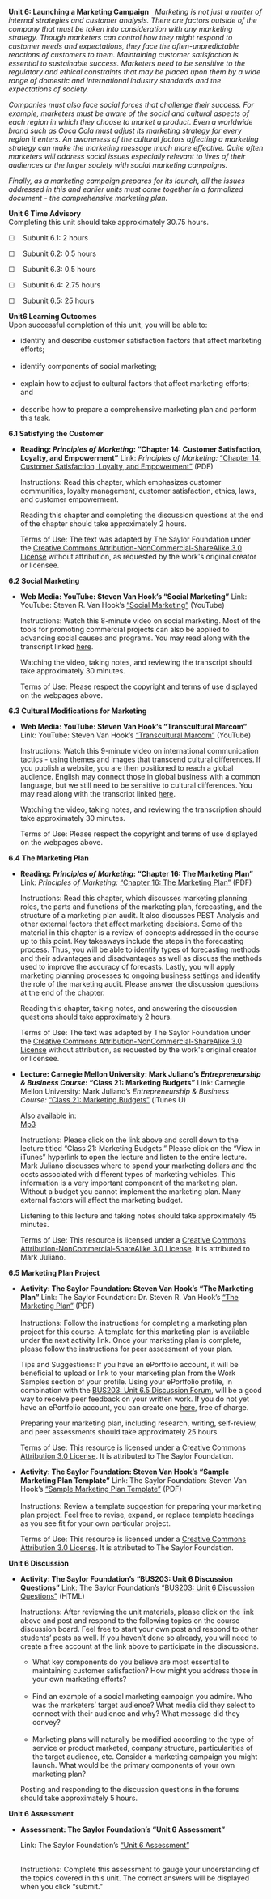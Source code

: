 **Unit 6: Launching a Marketing Campaign** <span id="6"></span> 
*Marketing is not just a matter of internal strategies and customer
analysis. There are factors outside of the company that must be taken
into consideration with any marketing strategy. Though marketers can
control how they might respond to customer needs and expectations, they
face the often-unpredictable reactions of customers to them. Maintaining
customer satisfaction is essential to sustainable success. Marketers
need to be sensitive to the regulatory and ethical constraints that may
be placed upon them by a wide range of domestic and international
industry standards and the expectations of society.*  
  
 *Companies must also face social forces that challenge their success.
For example, marketers must be aware of the social and cultural aspects
of each region in which they choose to market a product. Even a
worldwide brand such as Coca Cola must adjust its marketing strategy for
every region it enters. An awareness of the cultural factors affecting a
marketing strategy can make the marketing message much more effective.
Quite often marketers will address social issues especially relevant to
lives of their audiences or the larger society with social marketing
campaigns.*  
  
 *Finally, as a marketing campaign prepares for its launch, all the
issues addressed in this and earlier units must come together in a
formalized document - the comprehensive marketing plan.*

**Unit 6 Time Advisory**  
Completing this unit should take approximately 30.75 hours.  
  
 ☐    Subunit 6.1: 2 hours  
  
 ☐    Subunit 6.2: 0.5 hours  
  
 ☐    Subunit 6.3: 0.5 hours  
  
 ☐    Subunit 6.4: 2.75 hours  
  
 ☐    Subunit 6.5: 25 hours

**Unit6 Learning Outcomes**  
Upon successful completion of this unit, you will be able to:  
-   identify and describe customer satisfaction factors that affect
    marketing efforts;  
      
-   identify components of social marketing;  
      
-   explain how to adjust to cultural factors that affect marketing
    efforts; and  
      
-   describe how to prepare a comprehensive marketing plan and perform
    this task.

**6.1 Satisfying the Customer** <span id="6.1"></span> 
-   **Reading: *Principles of Marketing*: “Chapter 14: Customer
    Satisfaction, Loyalty, and Empowerment”**
    Link: *Principles of Marketing:* [“Chapter 14: Customer
    Satisfaction, Loyalty, and
    Empowerment”](http://www.saylor.org/site/wp-content/uploads/2013/02/BUS203-PoM-Ch14.pdf) (PDF)  
      
     Instructions: Read this chapter, which emphasizes customer
    communities, loyalty management, customer satisfaction, ethics,
    laws, and customer empowerment.  
      
     Reading this chapter and completing the discussion questions at the
    end of the chapter should take approximately 2 hours.  
      
     Terms of Use: The text was adapted by The Saylor Foundation under
    the [Creative Commons Attribution-NonCommercial-ShareAlike 3.0
    License](http://creativecommons.org/licenses/by-nc-sa/3.0/) without
    attribution, as requested by the work's original creator or
    licensee.

**6.2 Social Marketing** <span id="6.2"></span> 
-   **Web Media: YouTube: Steven Van Hook’s “Social Marketing”**
    Link: YouTube: Steven R. Van Hook’s [“Social
    Marketing”](http://www.youtube.com/watch?v=ohTg-SIfgkk) (YouTube)  
      
     Instructions: Watch this 8-minute video on social marketing. Most
    of the tools for promoting commercial projects can also be applied
    to advancing social causes and programs. You may read along with the
    transcript
    linked [here](http://wwmr.us/support/SocialMarketing.pdf).  
      
     Watching the video, taking notes, and reviewing the transcript
    should take approximately 30 minutes.  
      
     Terms of Use: Please respect the copyright and terms of use
    displayed on the webpages above.

**6.3 Cultural Modifications for Marketing** <span id="6.3"></span> 
-   **Web Media: YouTube: Steven Van Hook’s “Transcultural Marcom”**
    Link: YouTube: Steven Van Hook’s [“Transcultural
    Marcom”](http://www.youtube.com/watch?v=vxp7I-vRd4I&feature=g-upl) (YouTube)  
      
     Instructions: Watch this 9-minute video on international
    communication tactics - using themes and images that transcend
    cultural differences. If you publish a website, you are then
    positioned to reach a global audience. English may connect those in
    global business with a common language, but we still need to be
    sensitive to cultural differences. You may read along with the
    transcript
    linked [here](http://wwmr.us/support/CrossCultural.pdf).  
      
     Watching the video, taking notes, and reviewing the transcription
    should take approximately 30 minutes.  
      
     Terms of Use: Please respect the copyright and terms of use
    displayed on the webpages above.

**6.4 The Marketing Plan** <span id="6.4"></span> 
-   **Reading: *Principles of Marketing*: “Chapter 16: The Marketing
    Plan”**
    Link: *Principles of* *Marketing:* [“Chapter 16: The Marketing
    Plan”](http://www.saylor.org/site/wp-content/uploads/2013/02/BUS203-PoM-Ch16.pdf) (PDF)  
      
     Instructions: Read this chapter, which discusses marketing planning
    roles, the parts and functions of the marketing plan, forecasting,
    and the structure of a marketing plan audit. It also discusses PEST
    Analysis and other external factors that affect marketing decisions.
    Some of the material in this chapter is a review of concepts
    addressed in the course up to this point. Key takeaways include the
    steps in the forecasting process. Thus, you will be able to identify
    types of forecasting methods and their advantages and disadvantages
    as well as discuss the methods used to improve the accuracy of
    forecasts. Lastly, you will apply marketing planning processes to
    ongoing business settings and identify the role of the marketing
    audit. Please answer the discussion questions at the end of the
    chapter.  
      
     Reading this chapter, taking notes, and answering the discussion
    questions should take approximately 2 hours.  
      
     Terms of Use: The text was adapted by The Saylor Foundation under
    the [Creative Commons Attribution-NonCommercial-ShareAlike 3.0
    License](http://creativecommons.org/licenses/by-nc-sa/3.0/) without
    attribution, as requested by the work's original creator or
    licensee. 

-   **Lecture: Carnegie Mellon University: Mark Juliano’s
    *Entrepreneurship & Business Course*: “Class 21: Marketing
    Budgets”**
    Link: Carnegie Mellon University: Mark Juliano’s *Entrepreneurship &
    Business Course:* [“Class 21: Marketing
    Budgets”](https://itunes.apple.com/podcast/entrepreneurship-business/id213621355) (iTunes
    U)  
      
     Also available in:  
     [Mp3](http://recordings.talkshoe.com/TC-13431/TS-28774.mp3)  
      
     Instructions: Please click on the link above and scroll down to the
    lecture titled “Class 21: Marketing Budgets.” Please click on the
    “View in iTunes” hyperlink to open the lecture and listen to the
    entire lecture. Mark Juliano discusses where to spend your marketing
    dollars and the costs associated with different types of marketing
    vehicles. This information is a very important component of the
    marketing plan. Without a budget you cannot implement the marketing
    plan. Many external factors will affect the marketing budget.  
      
     Listening to this lecture and taking notes should take
    approximately 45 minutes.  
      
     Terms of Use: This resource is licensed under a [Creative Commons
    Attribution-NonCommercial-ShareAlike 3.0
    License](http://creativecommons.org/licenses/by-nc-sa/3.0/). It is
    attributed to Mark Juliano.

**6.5 Marketing Plan Project** <span id="6.5"></span> 
-   **Activity: The Saylor Foundation: Steven Van Hook’s “The Marketing
    Plan”**
    Link: The Saylor Foundation: Dr. Steven R. Van Hook’s [“The
    Marketing
    Plan”](http://www.saylor.org/site/wp-content/uploads/2012/12/BUS2036.5FINAL.pdf) (PDF)  
        
     Instructions: Follow the instructions for completing a marketing
    plan project for this course. A template for this marketing plan is
    available under the next activity link. Once your marketing plan is
    complete, please follow the instructions for peer assessment of your
    plan.  
      
     Tips and Suggestions: If you have an ePortfolio account, it will be
    beneficial to upload or link to your marketing plan from the Work
    Samples section of your profile. Using your ePortfolio profile, in
    combination with the [BUS203: Unit 6.5 Discussion
    Forum](http://forums.saylor.org/topic/unit-6-5-marketing-plan-peer-reviews/),
    will be a good way to receive peer feedback on your written work. If
    you do not yet have an ePortfolio account, you can create
    one [here](http://eportfolio.saylor.org/), free of charge.  
      
     Preparing your marketing plan, including research, writing,
    self-review, and peer assessments should take approximately 25
    hours.  
      
     Terms of Use: This resource is licensed under a [Creative Commons
    Attribution 3.0
    License](http://creativecommons.org/licenses/by/3.0/). It is
    attributed to The Saylor Foundation.

-   **Activity: The Saylor Foundation: Steven Van Hook’s “Sample
    Marketing Plan Template”**
    Link: The Saylor Foundation: Steven Van Hook’s [“Sample Marketing
    Plan
    Template”](http://www.saylor.org/site/wp-content/uploads/2012/12/BUS2036.5.2FINAL.pdf) (PDF)  
        
     Instructions: Review a template suggestion for preparing your
    marketing plan project. Feel free to revise, expand, or replace
    template headings as you see fit for your own particular project.  
      
     Terms of Use: This resource is licensed under a [Creative Commons
    Attribution 3.0
    License](http://creativecommons.org/licenses/by/3.0/). It is
    attributed to The Saylor Foundation.

**Unit 6 Discussion** <span id="6.6"></span> 
-   **Activity: The Saylor Foundation’s “BUS203: Unit 6 Discussion
    Questions”**
    Link: The Saylor Foundation’s [“BUS203: Unit 6 Discussion
    Questions”](http://forums.saylor.org/topic/unit-6-launching-a-marketing-campaign/) (HTML)  
      
     Instructions: After reviewing the unit materials, please click on
    the link above and post and respond to the following topics on the
    course discussion board. Feel free to start your own post and
    respond to other students’ posts as well. If you haven’t done so
    already, you will need to create a free account at the link above to
    participate in the discussions.

    -   What key components do you believe are most essential to
        maintaining customer satisfaction? How might you address those
        in your own marketing efforts?  
          
    -   Find an example of a social marketing campaign you admire. Who
        was the marketers’ target audience? What media did they select
        to connect with their audience and why? What message did they
        convey?  
          
    -   Marketing plans will naturally be modified according to the type
        of service or product marketed, company structure,
        particularities of the target audience, etc. Consider a
        marketing campaign you might launch. What would be the primary
        components of your own marketing plan?

    Posting and responding to the discussion questions in the forums
    should take approximately 5 hours.

**Unit 6 Assessment** <span id="6.7"></span> 
-   **Assessment: The Saylor Foundation’s “Unit 6 Assessment”**

    Link: The Saylor Foundation’s [“Unit 6
    Assessment”](http://school.saylor.org/mod/quiz/view.php?id=1499)  
      

    Instructions: Complete this assessment to gauge your understanding
    of the topics covered in this unit. The correct answers will be
    displayed when you click “submit.”


